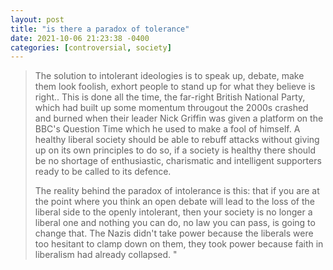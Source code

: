 ```yaml
---
layout: post
title: "is there a paradox of tolerance"
date: 2021-10-06 21:23:38 -0400
categories: [controversial, society]
---
```


> The solution to intolerant ideologies is to speak up, debate, make them look foolish, exhort people to stand up for what they believe is right.. This is done all the time, the far-right British National Party, which had built up some momentum througout the 2000s crashed and burned when their leader Nick Griffin was given a platform on the BBC's Question Time which he used to make a fool of himself. A healthy liberal society should be able to rebuff attacks without giving up on its own principles to do so, if a society is healthy there should be no shortage of enthusiastic, charismatic and intelligent supporters ready to be called to its defence.
>
> The reality behind the paradox of intolerance is this: that if you are at the point where you think an open debate will lead to the loss of the liberal side to the openly intolerant, then your society is no longer a liberal one and nothing you can do, no law you can pass, is going to change that. The Nazis didn't take power because the liberals were too hesitant to clamp down on them, they took power because faith in liberalism had already collapsed. "